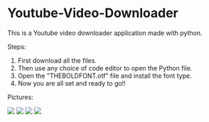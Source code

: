 # Youtube-Video-Downloader
This is a Youtube video downloader application made with python.

Steps:
1. First download all the files.
2. Then use any choice of code editor to open the Python file. 
3. Open the "THEBOLDFONT.otf" file and install the font type.
3. Now you are all set and ready to go!!

Pictures:

<img src="https://user-images.githubusercontent.com/131554091/233869581-ef4da2ea-d734-4358-8366-17084a496d56.png">
<img src="https://user-images.githubusercontent.com/131554091/233869584-c724dab1-fcbf-4c94-a7a4-fc2a6185fb79.png">
<img src="https://user-images.githubusercontent.com/131554091/233869586-a1a78805-c9e9-4345-b3d4-51af872c5521.png">
<img src="https://user-images.githubusercontent.com/131554091/233869587-673f9f0a-c82d-47a8-ac73-66a1d89b1903.png">
